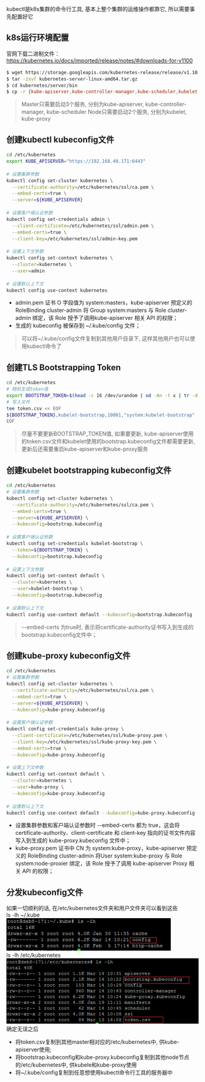 kubectl是k8s集群的命令行工具, 基本上整个集群的运维操作都靠它, 所以需要事先配置好它
## k8s运行环境配置
官网下载二进制文件：https://kubernetes.io/docs/imported/release/notes/#downloads-for-v1100
```bash
$ wget https://storage.googleapis.com/kubernetes-release/release/v1.10.0/kubernetes-server-linux-amd64.tar.gz
$ tar -zxvf kubernetes-server-linux-amd64.tar.gz
$ cd kubernetes/server/bin
$ cp -r {kube-apiserver,kube-controller-manager,kube-scheduler,kubelet,kube-proxy,kubectl} /usr/local/bin/
```
> Master只需要启动3个服务, 分别为kube-apiserver, kube-controller-manager, kube-scheduler
> Node只需要启动2个服务, 分别为kubelet, kube-proxy
##  创建kubectl kubeconfig文件
```bash
cd /etc/kubernetes
export KUBE_APISERVER="https://192.168.40.171:6443"

# 设置集群参数
kubectl config set-cluster kubernetes \
  --certificate-authority=/etc/kubernetes/ssl/ca.pem \
  --embed-certs=true \
  --server=${KUBE_APISERVER}

# 设置客户端认证参数
kubectl config set-credentials admin \
  --client-certificate=/etc/kubernetes/ssl/admin.pem \
  --embed-certs=true \
  --client-key=/etc/kubernetes/ssl/admin-key.pem

# 设置上下文参数
kubectl config set-context kubernetes \
  --cluster=kubernetes \
  --user=admin

# 设置默认上下文
kubectl config use-context kubernetes
```
+ admin.pem 证书 O 字段值为 system:masters，kube-apiserver 预定义的 RoleBinding cluster-admin 将 Group system:masters 与 Role cluster-admin 绑定，该 Role 授予了调用kube-apiserver 相关 API 的权限；
+ 生成的 kubeconfig 被保存到 ~/.kube/config 文件；
> 可以将~/.kube/config文件复制到其他用户目录下, 这样其他用户也可以使用kubectl命令了
##  创建TLS Bootstrapping Token
```bash
cd /etc/kubernetes
# 随机生成token值
export BOOTSTRAP_TOKEN=$(head -c 16 /dev/urandom | od -An -t x | tr -d ' ')
# 写入文件
tee token.csv << EOF
${BOOTSTRAP_TOKEN},kubelet-bootstrap,10001,"system:kubelet-bootstrap"
EOF
```
> 尽量不要更新BOOTSTRAP_TOKEN值, 如果要更新, kube-apiserver使用的token.csv文件和kubelet使用的bootstrap.kubeconfig文件都需要更新, 更新后还需要重启kube-apiserver和kube-proxy服务
## 创建kubelet bootstrapping kubeconfig文件
```bash
cd /etc/kubernetes
# 设置集群参数
kubectl config set-cluster kubernetes \
  --certificate-authority=/etc/kubernetes/ssl/ca.pem \
  --embed-certs=true \
  --server=${KUBE_APISERVER} \
  --kubeconfig=bootstrap.kubeconfig

# 设置客户端认证参数
kubectl config set-credentials kubelet-bootstrap \
  --token=${BOOTSTRAP_TOKEN} \
  --kubeconfig=bootstrap.kubeconfig

# 设置上下文参数
kubectl config set-context default \
  --cluster=kubernetes \
  --user=kubelet-bootstrap \
  --kubeconfig=bootstrap.kubeconfig

# 设置默认上下文
kubectl config use-context default --kubeconfig=bootstrap.kubeconfig
```
> --embed-certs 为true时, 表示将certificate-authority证书写入到生成的bootstrap.kubeconfig文件中；

## 创建kube-proxy kubeconfig文件
```bash
cd /etc/kubernetes
# 设置集群参数
kubectl config set-cluster kubernetes \
  --certificate-authority=/etc/kubernetes/ssl/ca.pem \
  --embed-certs=true \
  --server=${KUBE_APISERVER} \
  --kubeconfig=kube-proxy.kubeconfig

# 设置客户端认证参数
kubectl config set-credentials kube-proxy \
  --client-certificate=/etc/kubernetes/ssl/kube-proxy.pem \
  --client-key=/etc/kubernetes/ssl/kube-proxy-key.pem \
  --embed-certs=true \
  --kubeconfig=kube-proxy.kubeconfig

# 设置上下文参数
kubectl config set-context default \
  --cluster=kubernetes \
  --user=kube-proxy \
  --kubeconfig=kube-proxy.kubeconfig

# 设置默认上下文
kubectl config use-context default --kubeconfig=kube-proxy.kubeconfig
```
+ 设置集群参数和客户端认证参数时 --embed-certs 都为 true，这会将 certificate-authority、client-certificate 和 client-key 指向的证书文件内容写入到生成的 kube-proxy.kubeconfig 文件中；
+ kube-proxy.pem 证书中 CN 为 system:kube-proxy，kube-apiserver 预定义的 RoleBinding cluster-admin 将User system:kube-proxy 与 Role system:node-proxier 绑定，该 Role 授予了调用 kube-apiserver Proxy 相关 API 的权限；
## 分发kubeconfig文件
如果一切顺利的话, 在/etc/kubernetes文件夹和用户文件夹可以看到这些 <br/>
ls -lh ~/.kube <br/>
![kube下文件](./images/kube.png) <br/>
ls -lh /etc/kubernetes <br/>
![kubernetes下文件](./images/bootstrap.png) <br/>
确定无误之后 <br/>
+ 将token.csv复制到其他master相对应的/etc/kubernetes中, 供kube-apiserver使用;
+ 将bootstrap.kubeconfig和kube-proxy.kubeconfig复制到其他node节点的/etc/kubernetes中, 供kubele和kube-proxy使用
+ 将~/.kube/config复制到任意想使用kubectl命令行工具的服务器中
